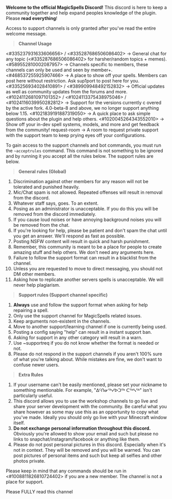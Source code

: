 **Welcome to the official MagicSpells Discord!**
This discord is here to keep a community together and help expand peoples knowledge of the plugin. 
Please **read everything**!

Access to support channels is only granted after you've read the entire welcome message.

> **Channel Usage**

<#335237931633606656> / <#335287686506086402>  → General chat for any topic (<#335287686506086402> for harsher/random topics + memes).
<#589552810002087957> → Channels specific to members, these channels can only be used and seen by member+.
<#468537255925907466> → A place to show off your spells. Members can post here without restriction. Ask sup1port to post here for you.
<#335256934028410891> / <#389909948492152832> → Official updates as well as community updates from the forums and more.
<#1024112681097101352> / <#1024113375438975046> / <#1024116039950282812> → Support for the versions currently c
overed by the active fork. 4.0-beta-8 and above, we no longer support anything below 1.15.
<#1021839191887319050> → A quick place to ask simple questions about the plugin and help others.
<#1020045264343552010>  → Show off your in-dev spell systems, models, and more and get feedback from the community!
request-room → A room to request private support with the support team to keep prying eyes off your configurations.

To gain access to the support channels and bot commands, you must run the `~acceptrules` command. This command is not something to be ignored and by running it you accept all the rules below. The support rules are below.

> **General rules (Global)**
 
1. Discrimination against other members for any reason will not be tolerated and punished heavily.
2. Mic/Chat spam is not allowed. Repeated offenses will result in removal from the discord.
3. Whatever staff says, goes. To an extent.
4. Posing as an administrator is unacceptable. If you do this you will be removed from the discord immediately.
5. If you cause loud noises or have annoying background noises you will be removed from the chat.
6. If you're looking for help, please be patient and don't spam the chat until you get an answer. We'll respond as fast as possible.
7. Posting NSFW content will result in quick and harsh punishment.
8. Remember, this community is meant to be a place for people to create amazing stuff and help others. We don't need any arguments here.
9. Failure to follow the support format can result in a blacklist from the channel.
10. Unless you are requested to move to direct messaging, you should not DM other members.
11. Asking how to replicate another servers spells is unacceptable. We will never help plagiarism.

> **Support rules (Support channel specific)**
1. **Always** use and follow the support format when asking for help repairing a spell.
2. Only use the support channel for MagicSpells related issues.
3. Keep arguments non-existent in the channels.
4. Move to another support/learning channel if one is currently being used. 
5. Posting a config saying "help" can result in a instant support ban.
6. Asking for support in any other category will result in a warn.
7. Use ~supportreq if you do not know whether the format is needed or not.
8. Please do not respond in the support channels if you aren't 100% sure of what you're talking about. While mistakes are fine, we don't want to confuse newer users.

> **Extra Rules**
1. If your username can't be easily mentioned, please set your nickname to something mentionable. For example, "ᐃᑦᑎᓂᖅᓯᐅᑐᖅ ᑕᖅᓴᖅ" isn't particularly useful.
2. This discord allows you to use the workshop channels to go live and share your server development with the community. Be careful what you share however as some may use this as an opportunity to copy what you've made. Ideally you should only go live with your Minecraft window itself.
3. **Do not exchange personal information throughout this discord.** Obviously you're allowed to show your email and such but please no links to snapchat/instagram/facebook or anything like them.
4. Please do not post personal pictures in this discord. Especially when it's not in context. They will be removed and you will be warned. You can post pictures of personal items and such but keep all selfies and other photos private.

Please keep in mind that any commands should be run in <#1008811826810724402> if you are a new member. The channel is not a place for support.

Please FULLY read this channel
